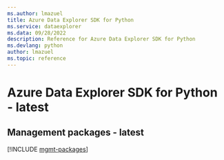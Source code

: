```yaml
---
ms.author: lmazuel
title: Azure Data Explorer SDK for Python
ms.service: dataexplorer
ms.data: 09/28/2022
description: Reference for Azure Data Explorer SDK for Python
ms.devlang: python
author: lmazuel
ms.topic: reference
---
```

# Azure Data Explorer SDK for Python - latest

## Management packages - latest
[!INCLUDE [mgmt-packages](data-explorer-mgmt-index.md)]